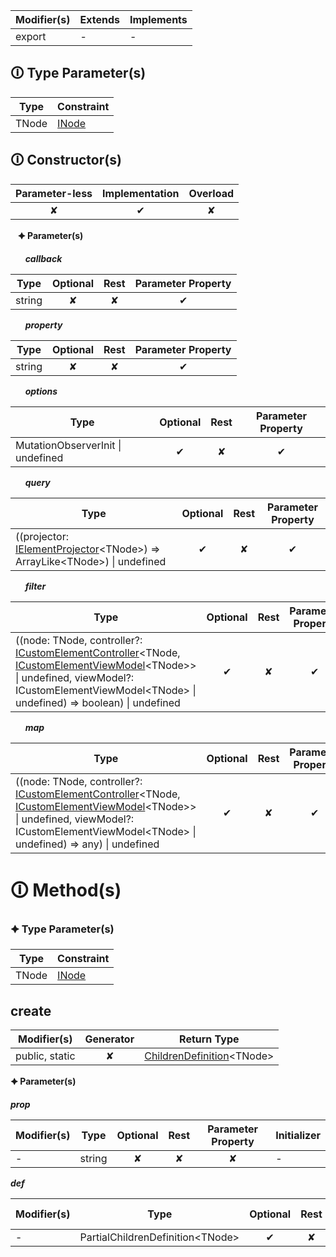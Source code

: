 | Modifier(s)                            | Extends                      | Implements                                    |
|----------------------------------------|------------------------------|-----------------------------------------------|
| export | - | - |

## &#128712; Type Parameter(s)

| Type  | Constraint                                                                           |
| ----- | ------------------------------------------------------------------------------------ |
| TNode | [INode](https://hamedfathi.gitbook.io/aurelia-2-doc-api/runtime/interface/dom/inode) |

## &#128712; Constructor(s)

| Parameter-less                         | Implementation                          | Overload                          |
|:--------------------------------------:|:---------------------------------------:|:---------------------------------:|
| ✘ | ✔ | ✘ |

&nbsp;&nbsp; **&#128966; Parameter(s)**

&nbsp;&nbsp;&nbsp;&nbsp;&nbsp; _**callback**_

| Type                        | Optional                           | Rest                          | Parameter Property                          |
|-----------------------------|:----------------------------------:|:-----------------------------:|:-------------------------------------------:|
| string | ✘  | ✘ | ✔ |

&nbsp;&nbsp;&nbsp;&nbsp;&nbsp; _**property**_

| Type                        | Optional                           | Rest                          | Parameter Property                          |
|-----------------------------|:----------------------------------:|:-----------------------------:|:-------------------------------------------:|
| string | ✘  | ✘ | ✔ |

&nbsp;&nbsp;&nbsp;&nbsp;&nbsp; _**options**_

| Type                        | Optional                           | Rest                          | Parameter Property                          |
|-----------------------------|:----------------------------------:|:-----------------------------:|:-------------------------------------------:|
| MutationObserverInit &#124; undefined | ✔  | ✘ | ✔ |

&nbsp;&nbsp;&nbsp;&nbsp;&nbsp; _**query**_

| Type                        | Optional                           | Rest                          | Parameter Property                          |
|-----------------------------|:----------------------------------:|:-----------------------------:|:-------------------------------------------:|
| ((projector: [IElementProjector](https://hamedfathi.gitbook.io/aurelia-2-doc-api/runtime/resources/interface/custom-element/ielementprojector)&lt;TNode&gt;) =&gt; ArrayLike&lt;TNode&gt;) &#124; undefined | ✔  | ✘ | ✔ |

&nbsp;&nbsp;&nbsp;&nbsp;&nbsp; _**filter**_

| Type                        | Optional                           | Rest                          | Parameter Property                          |
|-----------------------------|:----------------------------------:|:-----------------------------:|:-------------------------------------------:|
| ((node: TNode, controller?: [ICustomElementController](https://hamedfathi.gitbook.io/aurelia-2-doc-api/runtime/interface/lifecycle/icustomelementcontroller)&lt;TNode, [ICustomElementViewModel](https://hamedfathi.gitbook.io/aurelia-2-doc-api/runtime/interface/lifecycle/icustomelementviewmodel)&lt;TNode&gt;&gt; &#124; undefined, viewModel?: ICustomElementViewModel&lt;TNode&gt; &#124; undefined) =&gt; boolean) &#124; undefined | ✔  | ✘ | ✔ |

&nbsp;&nbsp;&nbsp;&nbsp;&nbsp; _**map**_

| Type                        | Optional                           | Rest                          | Parameter Property                          |
|-----------------------------|:----------------------------------:|:-----------------------------:|:-------------------------------------------:|
| ((node: TNode, controller?: [ICustomElementController](https://hamedfathi.gitbook.io/aurelia-2-doc-api/runtime/interface/lifecycle/icustomelementcontroller)&lt;TNode, [ICustomElementViewModel](https://hamedfathi.gitbook.io/aurelia-2-doc-api/runtime/interface/lifecycle/icustomelementviewmodel)&lt;TNode&gt;&gt; &#124; undefined, viewModel?: ICustomElementViewModel&lt;TNode&gt; &#124; undefined) =&gt; any) &#124; undefined | ✔  | ✘ | ✔ |

# &#128712; Method(s)

### &#128966; Type Parameter(s)

| Type  | Constraint                                                                           |
| ----- | ------------------------------------------------------------------------------------ |
| TNode | [INode](https://hamedfathi.gitbook.io/aurelia-2-doc-api/runtime/interface/dom/inode) |

## create

| Modifier(s)                              | Generator                          | Return Type                       |
|------------------------------------------|:----------------------------------:|-----------------------------------|
| public, static | ✘ | [ChildrenDefinition](https://hamedfathi.gitbook.io/aurelia-2-doc-api/runtime/templating/class/children/childrendefinition)&lt;TNode&gt; |

**&#128966; Parameter(s)**

_**prop**_

| Modifier(s)                              | Type                        | Optional                           | Rest                          | Parameter Property                          | Initializer                       |
|------------------------------------------|-----------------------------|:----------------------------------:|:-----------------------------:|:-------------------------------------------:|-----------------------------------|
| - | string | ✘  | ✘ | ✘ | - |

_**def**_

| Modifier(s)                              | Type                        | Optional                           | Rest                          | Parameter Property                          | Initializer                       |
|------------------------------------------|-----------------------------|:----------------------------------:|:-----------------------------:|:-------------------------------------------:|-----------------------------------|
| - | PartialChildrenDefinition&lt;TNode&gt; | ✔  | ✘ | ✘ | {} |